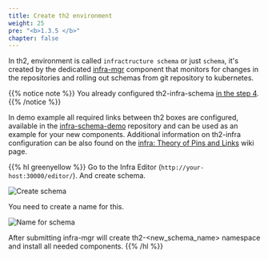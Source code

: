 ```yaml
---
title: Create th2 environment
weight: 25
pre: "<b>1.3.5 </b>"
chapter: false
---
```


In th2, environment is called `infractructure schema` or just `schema`, it's created by the 
dedicated [infra-mgr](https://github.com/th2-net/th2-infra-mgr) 
component that monitors for changes in the repositories and rolling out schemas from git repository to kubernetes.

{{% notice note %}}
You already configured th2-infra-schema 
[in the step 4](/th2-docs/getting-started/install-demo/set-up-cluster/services-config/#set-the-repository-with-schema-configuration).
{{% /notice %}}

In demo example all required links between th2 boxes are configured, available 
in the [infra-schema-demo](https://github.com/th2-net/th2-infra-schema-demo) repository and can be used as an example for your new 
components. Additional information on th2-infra configuration can be also found on 
the [infra: Theory of Pins and Links](https://github.com/th2-net/th2-documentation/wiki/infra:-Theory-of-Pins-and-Links) wiki page.

{{% hl greenyellow %}}
Go to the Infra Editor (`http://your-host:30000/editor/`). And create schema.

![Create schema](../images/create-schema-1.png)

You need to create a name for this. 

![Name for schema](../images/create-schema-2.png)

After submitting infra-mgr will create th2-<new_schema_name> namespace and install all needed components.
{{% /hl %}}
